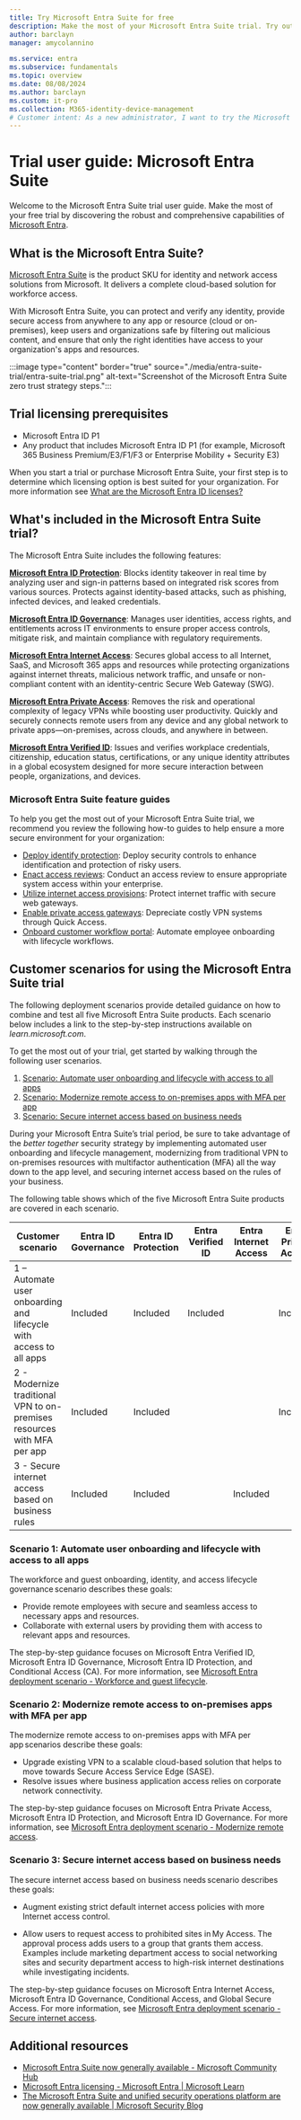 ```yaml
---
title: Try Microsoft Entra Suite for free
description: Make the most of your Microsoft Entra Suite trial. Try out some of the key productivity and security capabilities.
author: barclayn
manager: amycolannino

ms.service: entra
ms.subservice: fundamentals
ms.topic: overview
ms.date: 08/08/2024
ms.author: barclayn
ms.custom: it-pro
ms.collection: M365-identity-device-management
# Customer intent: As a new administrator, I want to try the Microsoft Entra Suite, to determine which license is right for me and what features are available.
---
```


# Trial user guide: Microsoft Entra Suite

Welcome to the Microsoft Entra Suite trial user guide. Make the most of your free trial by discovering the robust and comprehensive capabilities of [Microsoft Entra](what-is-entra.md).

## What is the Microsoft Entra Suite? 

[Microsoft Entra Suite](https://microsoft.com/security/blog/2024/07/11/simplified-zero-trust-security-with-the-microsoft-entra-suite-and-unified-security-operations-platform-now-generally-available/) is the product SKU for identity and network access solutions from Microsoft. It delivers a complete cloud-based solution for workforce access. 

With Microsoft Entra Suite, you can protect and verify any identity, provide secure access from anywhere to any app or resource (cloud or on-premises), keep users and organizations safe by filtering out malicious content, and ensure that only the right identities have access to your organization's apps and resources.

:::image type="content" border="true" source="./media/entra-suite-trial/entra-suite-trial.png" alt-text="Screenshot of the Microsoft Entra Suite zero trust strategy steps.":::

## Trial licensing prerequisites

- Microsoft Entra ID P1
- Any product that includes Microsoft Entra ID P1 (for example, Microsoft 365 Business Premium/E3/F1/F3 or Enterprise Mobility + Security E3)

When you start a trial or purchase Microsoft Entra Suite, your first step is to determine which licensing option is best suited for your organization. For more information see [What are the Microsoft Entra ID licenses?](whatis.md#what-are-the-microsoft-entra-id-licenses)

## What's included in the Microsoft Entra Suite trial? 

The Microsoft Entra Suite includes the following features: 

[**Microsoft Entra ID Protection**](~/id-protection/overview-identity-protection.md): Blocks identity takeover in real time by analyzing user and sign-in patterns based on integrated risk scores from various sources. Protects against identity-based attacks, such as phishing, infected devices, and leaked credentials. 

[**Microsoft Entra ID Governance**](~/id-governance/identity-governance-overview.md): Manages user identities, access rights, and entitlements across IT environments to ensure proper access controls, mitigate risk, and maintain compliance with regulatory requirements. 

[**Microsoft Entra Internet Access**](~/global-secure-access/concept-internet-access.md): Secures global access to all Internet, SaaS, and Microsoft 365 apps and resources while protecting organizations against internet threats, malicious network traffic, and unsafe or non-compliant content with an identity-centric Secure Web Gateway (SWG). 

[**Microsoft Entra Private Access**](~/global-secure-access/concept-private-access.md): Removes the risk and operational complexity of legacy VPNs while boosting user productivity. Quickly and securely connects remote users from any device and any global network to private apps—on-premises, across clouds, and anywhere in between. 

[**Microsoft Entra Verified ID**](~/verified-id/decentralized-identifier-overview.md): Issues and verifies workplace credentials, citizenship, education status, certifications, or any unique identity attributes in a global ecosystem designed for more secure interaction between people, organizations, and devices.

### Microsoft Entra Suite feature guides

To help you get the most out of your Microsoft Entra Suite trial, we recommend you review the following how-to guides to help ensure a more secure environment for your organization:

- [Deploy identify protection](~/id-protection/how-to-deploy-identity-protection.md): Deploy security controls to enhance identification and protection of risky users.  
- [Enact access reviews](~/id-governance/deploy-access-reviews.md): Conduct an access review to ensure appropriate system access within your enterprise. 
- [Utilize internet access provisions](~/architecture/sse-deployment-guide-internet-access.md): Protect internet traffic with secure web gateways.
- [Enable private access gateways](~/architecture/sse-deployment-guide-private-access.md): Depreciate costly VPN systems through Quick Access.
- [Onboard customer workflow portal](~/id-governance/tutorial-onboard-custom-workflow-portal.md): Automate employee onboarding with lifecycle workflows. 

## Customer scenarios for using the Microsoft Entra Suite trial 

The following deployment scenarios provide detailed guidance on how to combine and test all five Microsoft Entra Suite products. Each scenario below includes a link to the step-by-step instructions available on *learn.microsoft.com*.  

To get the most out of your trial, get started by walking through the following user scenarios. 

1. [Scenario: Automate user onboarding and lifecycle with access to all apps](#scenario-1-automate-user-onboarding-and-lifecycle-with-access-to-all-apps)
1. [Scenario: Modernize remote access to on-premises apps with MFA per app](#scenario-2-modernize-remote-access-to-on-premises-apps-with-mfa-per-app) 
1. [Scenario: Secure internet access based on business needs](#scenario-3-secure-internet-access-based-on-business-needs) 

During your Microsoft Entra Suite’s trial period, be sure to take advantage of the *better together* security strategy by implementing automated user onboarding and lifecycle management, modernizing from traditional VPN to on-premises resources with multifactor authentication (MFA) all the way down to the app level, and securing internet access based on the rules of your business.  

The following table shows which of the five Microsoft Entra Suite products are covered in each scenario.

| Customer scenario     | Entra ID Governance | Entra ID Protection | Entra Verified ID | Entra Internet Access | Entra Private Access |
|------------------------|---------------------|---------------------|-------------------|-----------------------|----------------------|
|1 – Automate user onboarding and lifecycle with access to all apps | Included            | Included            | Included          |                       | Included             |
|2 - Modernize traditional VPN to on-premises resources with MFA per app  | Included            | Included            |                   |                       | Included             |
|3 - Secure internet access based on business rules  | Included            | Included            |                   | Included              |                      |

### Scenario 1: Automate user onboarding and lifecycle with access to all apps 

The workforce and guest onboarding, identity, and access lifecycle governance scenario describes these goals: 

- Provide remote employees with secure and seamless access to necessary apps and resources. 
- Collaborate with external users by providing them with access to relevant apps and resources. 

The step-by-step guidance focuses on Microsoft Entra Verified ID, Microsoft Entra ID Governance, Microsoft Entra ID Protection, and Conditional Access (CA). For more information, see [Microsoft Entra deployment scenario - Workforce and guest lifecycle](~/architecture/deployment-scenario-workforce-guest.md). 

### Scenario 2: Modernize remote access to on-premises apps with MFA per app 

The modernize remote access to on-premises apps with MFA per app scenarios describe these goals: 

- Upgrade existing VPN to a scalable cloud-based solution that helps to move towards Secure Access Service Edge (SASE). 
- Resolve issues where business application access relies on corporate network connectivity. 

The step-by-step guidance focuses on Microsoft Entra Private Access, Microsoft Entra ID Protection, and Microsoft Entra ID Governance. For more information, see [Microsoft Entra deployment scenario - Modernize remote access](~/architecture/deployment-scenario-remote-access.md).  

### Scenario 3: Secure internet access based on business needs 

The secure internet access based on business needs scenario describes these goals: 

- Augment existing strict default internet access policies with more Internet access control. 

- Allow users to request access to prohibited sites in My Access. The approval process adds users to a group that grants them access. Examples include marketing department access to social networking sites and security department access to high-risk internet destinations while investigating incidents. 

The step-by-step guidance focuses on Microsoft Entra Internet Access, Microsoft Entra ID Governance, Conditional Access, and Global Secure Access. For more information, see [Microsoft Entra deployment scenario - Secure internet access](~/architecture/deployment-scenario-internet-access.md).  

## Additional resources 

- [Microsoft Entra Suite now generally available - Microsoft Community Hub](https://techcommunity.microsoft.com/t5/microsoft-entra-blog/microsoft-entra-suite-now-generally-available/ba-p/2520427) 
- [Microsoft Entra licensing - Microsoft Entra | Microsoft Learn](licensing.md) 
- [The Microsoft Entra Suite and unified security operations platform are now generally available | Microsoft Security Blog](https://www.microsoft.com/security/blog/2024/07/11/simplified-zero-trust-security-with-the-microsoft-entra-suite-and-unified-security-operations-platform-now-generally-available) 